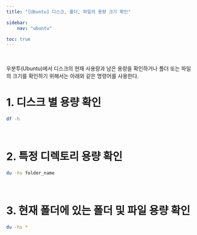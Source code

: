 ```yaml
---
title: "[Ubuntu] 디스크, 폴더, 파일의 용량 크기 확인"

sidebar:
    nav: "ubuntu"

toc: true
---
```


<br/>

우분투(Ubuntu)에서 디스크의 현재 사용량과 남은 용량을 확인하거나 폴더 또는 파일의 크기를 확인하기 위해서는 아래와 같은 명령어를 사용한다. 


# 1. 디스크 별 용량 확인 

```bash
df -h
```

<br/>


# 2. 특정 디렉토리 용량 확인

```bash
du -hs folder_name
```

<br/>


# 3. 현재 폴더에 있는 폴더 및 파일 용량 확인

```bash
du -hs *
```

<br/>